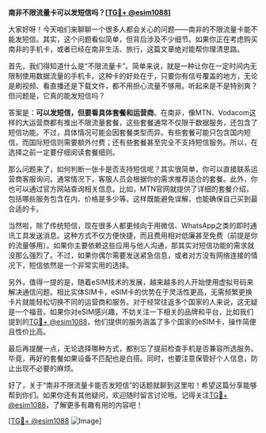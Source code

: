 **南非不限流量卡可以发短信吗？[[TG💪+ @esim1088](https://t.me/s/esim1088)]**

大家好呀！今天咱们来聊聊一个很多人都会关心的问题——南非的不限流量卡能不能发短信。其实，这个问题看似简单，但背后涉及不少细节。如果你正在考虑购买南非的手机卡，或者已经在南非生活、旅行，这篇文章绝对能帮你理清思路。

首先，我们得知道什么是“不限流量卡”。简单来说，就是一种让你在一定时间内无限制使用数据流量的手机卡。这种卡的好处在于，只要你有信号覆盖的地方，无论是刷视频、看直播还是下载文件，都不用担心流量不够用。听起来是不是特别爽？但问题是，它真的能发短信吗？

答案是：**可以发短信，但要看具体套餐和运营商**。在南非，像MTN、Vodacom这样的大运营商都有推出不限流量套餐，这些套餐通常不仅限于数据服务，还包含了短信功能。不过，具体情况可能会因套餐类型而异。有些套餐可能只包含国内短信，而国际短信则需要额外付费；还有些套餐甚至完全不支持短信服务。所以，在选择之前一定要仔细阅读套餐细则。

那么问题来了，如何判断一张卡是否支持短信呢？其实很简单，你可以直接联系运营商客服询问。通常情况下，客服人员会根据你的需求推荐适合的套餐。此外，你也可以通过官方网站查询相关信息。比如，MTN官网就提供了详细的套餐介绍，包括哪些服务包含在内、价格是多少等。这样既能避免误解，也能确保自己买到最合适的卡。

当然啦，除了传统短信，现在很多人都更倾向于用微信、WhatsApp之类的即时通讯工具发送消息。这种方式不仅方便快捷，而且费用相对低廉甚至免费（前提是你的流量够用）。如果你主要依赖这些应用与他人沟通，那其实对短信功能的需求就没那么强烈了。不过，如果你偶尔需要发送紧急信息，或者对方没有网络连接的情况下，短信依然是一个非常实用的选择。

另外，值得一提的是，随着eSIM技术的发展，越来越多的人开始使用虚拟号码来解决通信问题。相比实体SIM卡，eSIM卡的优势在于灵活性更高，无需频繁更换卡片就能轻松切换不同的运营商和服务。对于经常往返多个国家的人来说，这无疑是一个福音。如果你对eSIM感兴趣，不妨关注一下相关的品牌和平台，比如我们提到的[TG💪+ @esim1088](https://t.me/s/esim1088)，他们提供的服务涵盖了多个国家的eSIM卡，操作简便且性价比高。

最后再提醒一点，无论选择哪种方式，都别忘了提前检查手机是否兼容所选服务。毕竟，再好的套餐如果设备不匹配也是白搭。同时，也要注意保管好个人信息，防止出现不必要的麻烦。

好了，关于“南非不限流量卡能否发短信”的话题就聊到这里啦！希望这篇分享能够帮到你们。如果你还有其他疑问，欢迎随时留言讨论哦。记得关注[TG💪+ @esim1088](https://t.me/s/esim1088)，了解更多有趣有用的内容吧！

[[TG💪+ @esim1088](https://t.me/s/esim1088) ![Image](https://i.postimg.cc/4NQfJmqS/Snipaste-2025-05-13-00-14-12.png)]